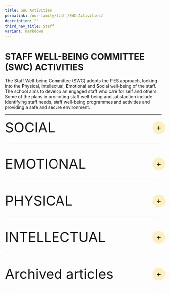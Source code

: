 ```yaml
---
title: SWC Activities
permalink: /our-family/Staff/SWC-Activities/
description: ""
third_nav_title: Staff
variant: markdown
---
```

# STAFF WELL-BEING COMMITTEE (SWC) ACTIVITIES

The Staff Well-being Committee (SWC) adopts the PIES approach, looking into the **P**hysical, **I**ntellectual, **E**motional and **S**ocial well-being of the staff. The school aims to develop an engaged staff who care for self and others. Some of the plans in promoting staff well-being and satisfaction include identifying staff needs, staff well-being programmes and activities and providing a safe and secure environment.

---

<details><summary>SOCIAL</summary>

<h3>Mini Durian Delights</h3>

<p>The air buzzed with anticipation when a hint of its presence was dropped through a text message. Upon its arrival, the atmosphere intensified; some rushed up to it with their like-minded colleagues, while others scrunched up their noses yet politely declined, saying, ‘I would give it a miss.’ It is none other than the king of fruits – durian!</p>

<p>On the 28th of June 2024, staff were greeted by the strong and distinct aroma of durians. Enthusiasts revelled in its rich and creamy texture, especially in the company of other durian lovers at the Heritage Gallery. Whether the unique aroma elicited adoration or aversion, everyone had either the king of fruits or other delectable fruits to savour that day. While durians may reign supreme in the hearts of many fruit lovers, they did not overshadow the significance of the shared experience among us in the teaching fraternity.</p>

<img src="https://staging-lite.d3o5f2eggdqz6.amplifyapp.com/images/Our%20Family/Staff/SWC%20Activities/Social/Mini_DD_2.png">
	
<img src="https://staging-lite.d3o5f2eggdqz6.amplifyapp.com/images/Our%20Family/Staff/SWC%20Activities/Social/Mini_DD_3.png">
	
<img src="https://staging-lite.d3o5f2eggdqz6.amplifyapp.com/images/Our%20Family/Staff/SWC%20Activities/Social/Mini_DD_5.png">

<h3>Embracing the Spirit of Hari Raya</h3>


<p>Hari Raya festivities are synonymous with an exquisite array of culinary delights. It was no exception this year, with the primary aim of fostering YCKSS familial ties. On 19 April, as the aroma of tantalising lunch filled the air, it set the perfect backdrop for colleagues to engage in hearty conversations amidst their busy lives.</p>

<p>Gathered in the cozy comfort of the Dance Studio 2, we revelled in the light-hearted stories steeped in history and practices of Muslims. While it culminated in quizzes that challenged our knowledge and wit, the winners brought home some mementos that served as vivid reminders of the generosity and inclusivity embedded within the Muslim culture.</p>

<img src="https://www.yiochukangsec.moe.edu.sg/images/Our%20Family/Staff/SWC%20Activities/Social/Hari_Raya_2024_SWC_Slide1.png">

<img src="https://www.yiochukangsec.moe.edu.sg/images/Our%20Family/Staff/SWC%20Activities/Social/Hari_Raya_2024_SWC_Slide2.png">

<img src="https://www.yiochukangsec.moe.edu.sg/images/Our%20Family/Staff/SWC%20Activities/Social/Hari_Raya_2024_SWC_Slide3.png">

<img src="https://www.yiochukangsec.moe.edu.sg/images/Our%20Family/Staff/SWC%20Activities/Social/Hari_Raya_2024_SWC_Slide4.png">

<h3>Chinese New Year Celebrations 2024</h3>


<p>To usher in the Year of the Dragon, all YCKSS staff convened in a calligraphy session on 2 February 2024. Empowered with creative autonomy, everyone carefully and meticulously penned auspicious words of their choice and engaged in the delicate art of paper cutting, reflecting personalised aspirations. The celebration would not be complete without the venerable tradition of Lo Hei on 16 February 2024, when a myriad of ingredients were tossed with one collective purpose: ringing in peace and prosperity in the coming year.</p>

<img src="https://www.yiochukangsec.moe.edu.sg/images/Our%20Family/Staff/SWC%20Activities/Social/Slide1.png">
<img src="https://www.yiochukangsec.moe.edu.sg/images/Our%20Family/Staff/SWC%20Activities/Social/Slide2.png">
<img src="https://www.yiochukangsec.moe.edu.sg/images/Our%20Family/Staff/SWC%20Activities/Social/Slide3.png">
<img src="https://www.yiochukangsec.moe.edu.sg/images/Our%20Family/Staff/SWC%20Activities/Social/Slide4.png">
<img src="https://www.yiochukangsec.moe.edu.sg/images/Our%20Family/Staff/SWC%20Activities/Social/Slide5.png">

</details>

<details><summary>EMOTIONAL</summary>

<h3>Monthly Theme Dressing</h3>

<p>Monthly Theme Dressing helps to bond staff and to commemorate certain events such as World Water Day, Earth Day...etc: The themes so far have been:-</p>


1. Valentines Day (Pink)
2. World Water Day (Sea of Blue)
3. Earth Day (Green)
4. White
5. Yellow and Gold
6. Rose Quartz

<h4>Quotes from participants</h4>

<img src="https://www.yiochukangsec.moe.edu.sg/images/Our%20Family/Staff/SWC%20Activities/Emotional/E1.png">

<img src="https://www.yiochukangsec.moe.edu.sg/images/Our%20Family/Staff/SWC%20Activities/Emotional/E2.png">

<img src="https://www.yiochukangsec.moe.edu.sg/images/Our%20Family/Staff/SWC%20Activities/Emotional/E3.png">

<img src="https://www.yiochukangsec.moe.edu.sg/images/Our%20Family/Staff/SWC%20Activities/Emotional/E4.png">

<img src="(https://www.yiochukangsec.moe.edu.sg/images/Our%20Family/Staff/SWC%20Activities/Emotional/E5.png">

<img src="https://www.yiochukangsec.moe.edu.sg/images/Our%20Family/Staff/SWC%20Activities/Emotional/E6.jpg">

<h3> Manito-Manitee Game</h3>


<p>During the month of September, we played the Manito-Manitee Game *(Angel-Mortal)* to encourage a caring environment in the school and to enhance staff bonding. All staff *(teaching and non-teaching)* were randomly paired and everyone had to take care of their appointed Manitee, for a month. Many gave gifts and wrote encouraging notes to brighten up the day, but they would remain anonymous until revelation day, which was Teachers' Day. There were hand made gifts and improvised wrapping papers , well thought and nicely wrapped up snacks and useful stationery.

</p><p>All in all, most staff gave positive feedback and are looking forward to more of such engaging activities in future.</p>

<img src="https://www.yiochukangsec.moe.edu.sg/images/Our%20Family/Staff/SWC%20Activities/Emotional/E7.png">

<img src="https://www.yiochukangsec.moe.edu.sg/images/Our%20Family/Staff/SWC%20Activities/Emotional/E8.png">

<h3>Potluck Breakfast Session</h3>


<p>The staff welfare committee had organised a Brunch Potluck session during Marking Day. Food has always been a successful way to bring staff from different department together. Every department was invited to bring a few different types of food. There was a splendid array of food on the table. Staff enjoyed themselves.</p>

<h4> Quotes from participants</h4>

<img src="https://www.yiochukangsec.moe.edu.sg/images/Our%20Family/Staff/SWC%20Activities/Emotional/E9.png">

<img src="https://www.yiochukangsec.moe.edu.sg/images/Our%20Family/Staff/SWC%20Activities/Emotional/E10.png">

<img src="https://www.yiochukangsec.moe.edu.sg/images/Our%20Family/Staff/SWC%20Activities/Emotional/E11.jpg">


</details>

<details><summary>PHYSICAL</summary>

<h3>Run for Your ‘Life’</h3>


<blockquote> ‘Stretch! Swing! Skip! Squat!’ ...</blockquote>

<p>These were some of the warm-up exercises that a group of staff performed before commencing their 14 th MOE Olive Run at Singapore Sports Hub, OCBC Square, on 13 July 2024. Whether or not their counterparts were dashing past them toward the finishing line, they remained focused on their personal pace, form, and even the enjoyment of
the scenic beauty around them. Ultimately, their primary goal in joining the activity was to stay fit and healthy. Anything else, such as refreshments, goodie bags, complimentary fitness check, and even lucky draw prizes, was a bonus but secondary. After all, health is the greatest wealth.</p>

<img src="/images/Our%20Family/Staff/SWC%20Activities/Physical/OliveRun_1.jpg">
<img src="/images/Our%20Family/Staff/SWC%20Activities/Physical/OliveRun_2.jpg">
<img src="/images/Our%20Family/Staff/SWC%20Activities/Physical/OliveRun_3.jpg">

### Yoga: Ignite Your Mind, Body and Soul!


Armed with water bottles, towels, and even yoga mats, the staff soldiered on to the sacred sanctuaries where tranquil melodies and revitalising yoga awaited on an ordinary Friday, 1 March 2024. Namaste!

Having greeted the yoga teachers respectfully, some traversed along an infinity pattern gracefully in the cavernous hall, while others curled their toes and lifted their hips methodically in the cozy studio. The rewards were immense – radiant smiles across the faces, beads of perspiration testament to a vigorous workout and last but not least, a much-cherished respite from the hustle and bustle of life.

![](https://www.yiochukangsec.moe.edu.sg/images/Our%20Family/Staff/SWC%20Activities/Physical/YOGA1.png)
![](https://www.yiochukangsec.moe.edu.sg/images/Our%20Family/Staff/SWC%20Activities/Physical/YOGA2.png)
![](https://www.yiochukangsec.moe.edu.sg/images/Our%20Family/Staff/SWC%20Activities/Physical/YOGA3.png)
![](https://www.yiochukangsec.moe.edu.sg/images/Our%20Family/Staff/SWC%20Activities/Physical/YOGA4.png)

### Staff Appreciation Day 5th Sept


The grouping for the bowling activity was done so that every team had a mixed number of bowlers from school leaders to the EAS staff. There was much bonding during the event. It was an event that favoured no male or female bowlers. All 120 bowlers had an equal chance of doing well for the team. At the end of the day, hidden talents in bowling emerged and the rest had a very joyful day.

#### Quotes from participants

![Quotes from participants](https://www.yiochukangsec.moe.edu.sg/images/Our%20Family/Staff/SWC%20Activities/Physical/P1.png)

![A Bowling Event for All in the Family!](https://www.yiochukangsec.moe.edu.sg/images/Our%20Family/Staff/SWC%20Activities/Physical/P2.jpg)


### Staff retreat &amp; celebrations


*Objective : To foster strong and cohesive teams through a team building staff retreat.*

Feel the soft sand, the smooth sea and the bright sun while we **"Cruise the Southern Seas of Singapore"** - an adventure to discover the sustainability efforts of Singapore in the Southern Islands of Sisters Island, Kusu Island, Pulau Semakau, Pulau Bukom.

It was a clear sky on Friday, 24 June 2022, after days of rain. The staff had a bonding game with a boarding pass on the buses going to the Marina Bay Ferry Terminal. The staff disembarked on Kusu Island where they had a game untangling themselves. Engaging session learning the legends of the names of the islands, the sustainability efforts by the government.

Ended the day with a buffet lunch on Sentosa. Staff made a pledge to save the environment.

![title](https://www.yiochukangsec.moe.edu.sg/images/Our%20Family/Staff/SWC%20Activities/Physical/P3.png)

![title](https://www.yiochukangsec.moe.edu.sg/images/Our%20Family/Staff/SWC%20Activities/Physical/P4.png)

</details>

<details><summary>INTELLECTUAL</summary>

### Professional Development


Professional development sessions ensure that staff continue to strengthen their practice throughout their career.

The key learning programmes for 2019 are Assessment for Learning (AfL), Differentiated Instruction (DI) and ICT in Pedagogy using The Student Learning Space (SLS).

#### Quotes from participants

![Quotes from participants](https://www.yiochukangsec.moe.edu.sg/images/Our%20Family/Staff/SWC%20Activities/Intellectual/I1.png)

![](https://www.yiochukangsec.moe.edu.sg/images/Our%20Family/Staff/SWC%20Activities/Intellectual/I2.png)

![](https://www.yiochukangsec.moe.edu.sg/images/Our%20Family/Staff/SWC%20Activities/Intellectual/I3.png)

### Celebration of Learning Day


The objectives of the annual Celebration of Learning Day are as follows:

* To celebrate and affirm the meaningful work done by PLTs since 2021 Term 3.

* To provide a platform for PLTs to share and learn from each other.

* To allow PLTs to gather feedback and suggestions to improve on the lesson design and refine their tech-enabled learning activities.

The Celebration of Learning Day employed the Blended Learning approach with VP Mr Kevin Lim delivering his opening remarks via the Zoom Platform while the showcase of PLT lesson packages by 21 teams was conducted face-to-face in separate classrooms for safe distancing in 2021.

![](https://www.yiochukangsec.moe.edu.sg/images/Our%20Family/Staff/SWC%20Activities/Intellectual/I4.png)

### First Aid Course


Our teachers continue to improve their competencies even when the school term has ended. The Standard First-Aid Course + CPR + AED Course Online Theory lesson was held on 6 September 2021 and the Face to Face Practical session was held on 19 November 2021. The objective of the course is to ensure that all staff be trained in life saving skills.

![First Aid Course - 6 Sept 2021](https://www.yiochukangsec.moe.edu.sg/images/Our%20Family/Staff/SWC%20Activities/Intellectual/I5.png)
	
</details>

<details><summary>Archived articles</summary>
	
<h3>Durian Feast</h3>

<p>At the durian feast held on 31st July 2019, our staff were spoiled for choices. With a variety of fruits to choose from, the King of fruits was definitely the favourite. Staff who tried the Mao Shan Wang (MSW) durian, known to be the premium type, commented on its rich, bitter and heavily rich flavour.</p>

<p>It was indeed a great way to end the day and we had an enjoyable bonding session over the feasting.</p>

<h4>Quotes from participants</h4>

<img src="https://www.yiochukangsec.moe.edu.sg/images/Our%20Family/Staff/SWC%20Activities/Social/S17.png">

<img src="https://www.yiochukangsec.moe.edu.sg/images/Our%20Family/Staff/SWC%20Activities/Social/S18.png">

<img src="https://www.yiochukangsec.moe.edu.sg/images/Our%20Family/Staff/SWC%20Activities/Social/S19.png">

</details>

<style>
@charset "UTF-8";

canvas,
img,
picture,
svg,
video {
    display: block;
    max-width: 100%
}

button,
input,
select,
textarea {
    font: inherit
}

h1,
h2,
h3,
h4,
h5,
h6,
p {
    overflow-wrap: break-word
}

#__next,
#root {
    isolation: isolate
}
	
blockquote {
    position: relative;
    font-family: 'Helvetica Neue', 'Georgia', 'Garamond', 'Times New Roman', serif;
    font-size: 1.5rem;
    line-height: 2em;
    font-style: italic;
}
img {
    font-style: italic;
    vertical-align: middle;
    background-repeat: no-repeat;
    background-size: cover
}

details {
    max-width: 100ch;
    background-color: inherit;
    border-radius: 1rem;
	  margin-bottom: 2.5rem;
    box-shadow: 0 .05rem .05rem rgba(0, 0, 0, .05)
}

details summary {
    display: flex;
    align-items: center;
    justify-content: space-between;
    font-weight: 400;
    font-size: 2.75rem;
	  margin-bottom: 1.5rem;
    transition: margin-bottom .5s ease;
    position: relative
}

details summary::-webkit-details-marker,
details summary::marker {
    content: " ";
    display: none
}

details summary::after {
    content: "+";
    font-size: 1.5rem;
    font-weight: 500;
    margin-right: .8rem;
    cursor: pointer;
    background-color: rgba(255, 195, 5, .25);
    padding: .75rem;
    display: grid;
    place-content: center;
    aspect-ratio: 1;
    line-height: 0;
    position: absolute;
    top: .5rem;
    right: -1.5rem;
    border-radius: 50%
}

details :not(summary) {
    animation-name: fade;
    animation-duration: .5s
}

details[open] summary {
    margin-bottom: 1.5rem
}

details[open] summary::after {
    content: "×"
}

@keyframes fade {
    0% {
        opacity: 0
    }

    2.5% {
        opacity: .02
    }

    5% {
        opacity: .05
    }

    10% {
        opacity: .1
    }

    25% {
        opacity: .25
    }

    60% {
        opacity: .6
    }

    100% {
        opacity: 1
    }
}
</style>